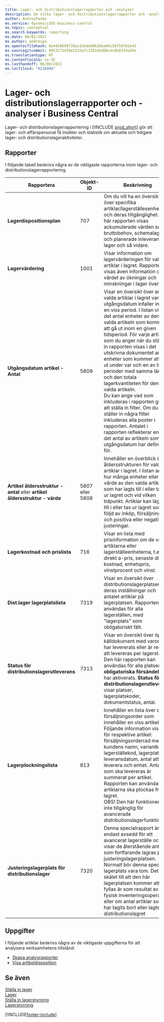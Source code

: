 ```yaml
---
title: Lager- och distributionslagerrapporter och -analyser
description: Se vilka lager- och distributionslagerrapporter och -analyser som är tillgängliga i standardversionen av Business Central så att du kan hålla reda på din verksamhet.
author: AndreiPanko
ms.service: dynamics365-business-central
ms.topic: conceptual
ms.search.keywords: reporting
ms.date: 06/01/2021
ms.author: andreipa
ms.openlocfilehash: 8a4418699f28acd3ede80616ba69c56f50781e43
ms.sourcegitcommit: 0953171d39e1232a7c126142d68cac858234a20e
ms.translationtype: HT
ms.contentlocale: sv-SE
ms.lasthandoff: 06/09/2021
ms.locfileid: "6216404"
---
```

# <a name="inventory-and-warehouse-reports-and-analytics-in-business-central"></a>Lager- och distributionslagerrapporter och -analyser i Business Central

Lager- och distributionslagerrapportering i [!INCLUDE [prod_short](includes/prod_short.md)] gör att lager- och affärspersonal få insikter och statistik om aktuella och tidigare lager- och distributionslageraktiviteter.  

## <a name="reports"></a>Rapporter

I följande tabell beskrivs några av de viktigaste rapporterna inom lager- och distributionslagerrapportering.

|Rapportera |Objekt-ID|Beskrivning  |
|---------|---------|---------|
|**Lagerdispositionsplan**|707|Om du vill ha en översikt över specifika artiklar/lagerställesenheter och deras tillgänglighet. I den här rapporten visas ackumulerade värden som bruttobehov, schemalagda och planerade inleveranser, lager och så vidare. |
|**Lagervärdering**|1001|Visar information om lagervärderingen för valda artiklar i lagret. Rapporten visas även information om värdet av ökningar och minskningar i lager över tid.|
|**Utgångsdatum artikel - Antal**|5809|Visar en översikt över antalet valda artiklar i lagret vars utgångsdatum infaller inom en viss period. I listan visas det antal enheter av den valda artikeln som kommer att gå ut inom en given tidsperiod. För varje artikel som du anger när du ställer in rapporten visas i det utskrivna dokumentet antalet enheter som kommer att gå ut under var och en av tre perioder med samma längd och den totala lagerkvantiteten för den valda artikeln.<br>Du kan ange vad som inkluderas i rapporten genom att ställa in filter. Om du inte ställer in några filter inkluderas alla poster i rapporten. Antalet i rapporten reflekterar endast det antal av artikeln som utgångsdatum har definierats för.|
|**Artikel åldersstruktur - antal** eller **artikel åldersstruktur - värde**|5807 eller 5808|Innehåller en överblick över åldersstrukturen för valda artiklar i lagret. I listan anges hur många enheter eller värde av den valda artikeln som har lagts till i eller tagits ur lagret och vid vilken tidpunkt. Artiklar kan läggas till i eller tas ur lagret som en följd av inköp, försäljningar och positiva eller negativa justeringar.|
|**Lagerkostnad och prislista**|716|Visar en lista med prisinformation om de valda artiklarna eller lagerställeenheterna, t.ex. direkt a-pris, senaste direkt kostnad, enhetspris, vinstprocent och vinst. |
|**Dist.lager lagerplatslista**|7319|Visar en översikt över distributionslagerplatser, deras inställningar och antalet artiklar på lagerplatsen. Rapporten kan användas för alla lagerställen, med "lagerplats" som obligatoriskt fält. |
|**Status för distributionslagerutleverans**|7313|Visar en översikt över öppna källdokument med varor som har levererats eller är redo att levereras per lagerställe. Den här rapporten kan användas för alla platser där **obligatoriska försändelser** har aktiverats. **Status för distributionslagerutleverans** visar platser, lagerplatskoder, dokumentstatus, antal.|
|**Lagerplockningslista**|813|Innehåller en lista över de försäljningsorder som innehåller en viss artikel. Följande information visas för respektive artikel: försäljningsorderrad med kundens namn, variantkod, lagerställekod, lagerplatskod, leveransdatum, antal att leverera och enhet. Antalet som ska levereras är summerat per artikel. Rapporten kan användas när artiklarna ska plockas från lagret.<br>OBS! Den här funktionen är inte tillgänglig för avancerade distributionslagerfunktioner.|
|**Justeringslagerplats för distributionslager**|7320|Denna specialrapport är endast avsedd för ett avancerat lagerställe och visar de återstående antal som fortfarande lagras på justeringslagerplatsen. Normalt bör denna specifika lagerplats vara tom. Det enda skälet till att den här lagerplatsen kommer att fyllas är som resultat av fysisk inventeringsoperation eller om antal artiklar som har tagits bort eller lagts till i distributionslagret|


## <a name="tasks"></a>Uppgifter

I följande artiklar beskrivs några av de viktigaste uppgifterna för att analysera verksamhetens tillstånd:

* [Skapa analysrapporter](bi-how-create-analysis-views-reports.md)  
* [Visa artikeldisposition](inventory-how-availability-overview.md)


## <a name="see-also"></a>Se även

[Ställa in lager](inventory-setup-inventory.md)  
[Lager](inventory-manage-inventory.md)  
[Ställa in lagerstyrning](warehouse-setup-warehouse.md)  
[Lagerstyrning](warehouse-manage-warehouse.md)  

[!INCLUDE[footer-include](includes/footer-banner.md)]
